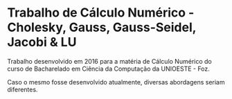 # Trabalho de Cálculo Numérico - Cholesky, Gauss, Gauss-Seidel, Jacobi & LU
Trabalho desenvolvido em 2016 para a matéria de Cálculo Numérico do curso de Bacharelado em Ciência da Computação da UNIOESTE - Foz. 

Caso o mesmo fosse desenvolvido atualmente, diversas abordagens seriam diferentes.
